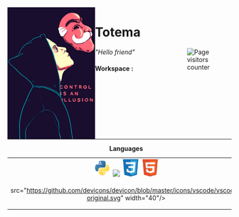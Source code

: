 <img src="https://github.com/T0TEMA/T0TEMA/blob/main/Control%20is%20an%20illusion.jpg" width="197" align="left" alt="Mr.Robot ''Control is an illusion,,">

# Totema

<img src="https://komarev.com/ghpvc/?username=T0TEMA&color=grey&style=flat" width="100" align="right" alt="Page visitors counter">
<i>"Hello friend"</i><br>

#### Workspace :

| Languages  |  Text editors  |  OS  | Tools |
| :--------: | :------------: | :--: | :---: |
|<img src="https://github.com/devicons/devicon/blob/v2.15.1/icons/python/python-original.svg" width="40"/> <img src="https://upload.wikimedia.org/wikipedia/commons/thumb/1/18/ISO_C%2B%2B_Logo.svg/197px-ISO_C%2B%2B_Logo.svg.png" width="35"/> <img src="https://github.com/devicons/devicon/blob/v2.15.1/icons/css3/css3-original.svg" width="40"/> <img src="https://github.com/devicons/devicon/blob/v2.15.1/icons/html5/html5-original.svg" width="40"/>|<img
src="https://github.com/devicons/devicon/blob/master/icons/vscode/vscode-original.svg" width="40"/>|<img src="https://upload.wikimedia.org/wikipedia/commons/thumb/8/87/Windows_logo_-_2021.svg/60px-Windows_logo_-_2021.svg.png" width="35"/> <img src="https://github.com/devicons/devicon/blob/master/icons/linux/linux-original.svg" width="40"/>|<img src="https://github.com/devicons/devicon/blob/master/icons/raspberrypi/raspberrypi-original.svg" width="40"/>

